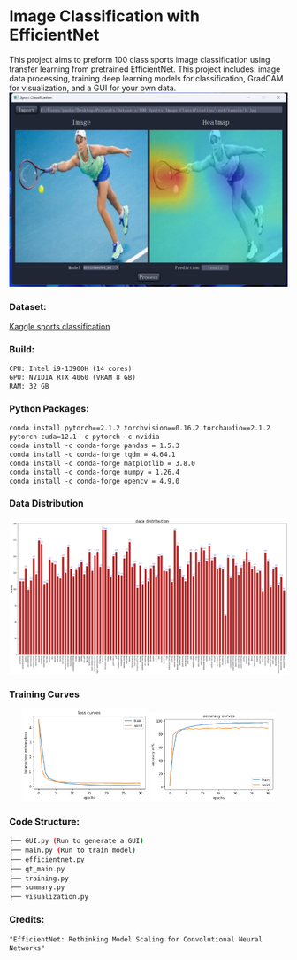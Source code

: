 # Image Classification with EfficientNet

This project aims to preform 100 class sports image classification using transfer learning from pretrained EfficientNet. This project includes: image data processing, training deep learning models for classification, GradCAM for visualization, and a GUI for your own data.
![Classification](external/GUI.png)


### Dataset: 
[Kaggle sports classification](https://www.kaggle.com/datasets/gpiosenka/sports-classification/)



### Build: 

	CPU: Intel i9-13900H (14 cores)
	GPU: NVIDIA RTX 4060 (VRAM 8 GB)
	RAM: 32 GB


### Python Packages:

	conda install pytorch==2.1.2 torchvision==0.16.2 torchaudio==2.1.2 pytorch-cuda=12.1 -c pytorch -c nvidia
	conda install -c conda-forge pandas = 1.5.3
	conda install -c conda-forge tqdm = 4.64.1
	conda install -c conda-forge matplotlib = 3.8.0
	conda install -c conda-forge numpy = 1.26.4
	conda install -c conda-forge opencv = 4.9.0


### Data Distribution
![Data Distribution](external/Data_Distribution.png)

### Training Curves

<p align="center">
  <img src="external/loss.png" alt="Loss Curve" width="45%">
  <img src="external/ACC.png" alt="Acc Curve" width="45%">
</p>



### Code Structure:
```bash
├── GUI.py (Run to generate a GUI)
├── main.py (Run to train model)
├── efficientnet.py
├── qt_main.py
├── training.py
├── summary.py
├── visualization.py

```

### Credits:
	"EfficientNet: Rethinking Model Scaling for Convolutional Neural Networks"

	